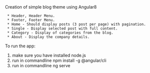 Creation of simple blog theme using Angular8

     * Header, Header Menu.
     * Footer, Footer Menu.
     * Home - Should display posts (3 post per page) with pagination.
     * Single - Display selected post with full content.
     * Category - Display of categories from the blog.
	 * About - Display the company details.
	 
To run the app:

1) make sure you have installed node.js
2) run in commandline npm install -g @angular/cli
3) run in commandline ng serve	 
